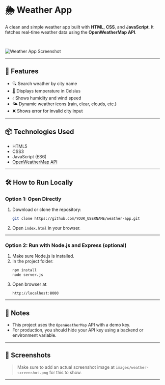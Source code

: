 # 🌦️ Weather App

A clean and simple weather app built with **HTML**, **CSS**, and **JavaScript**. It fetches real-time weather data using the **OpenWeatherMap API**.

<br>

![Weather App Screenshot](images/weather-screenshot.png)

---

## 🚀 Features

- 🔍 Search weather by city name
- 🌡️ Displays temperature in Celsius
- 💧 Shows humidity and wind speed
- 🌤️ Dynamic weather icons (rain, clear, clouds, etc.)
- ❌ Shows error for invalid city input

---

## 📦 Technologies Used

- HTML5
- CSS3
- JavaScript (ES6)
- [OpenWeatherMap API](https://openweathermap.org/)

---

## 🛠️ How to Run Locally

### Option 1: Open Directly

1. Download or clone the repository:
    ```bash
    git clone https://github.com/YOUR_USERNAME/weather-app.git
    ```
2. Open `index.html` in your browser.

---

### Option 2: Run with Node.js and Express (optional)

1. Make sure Node.js is installed.
2. In the project folder:
    ```bash
    npm install
    node server.js
    ```
3. Open browser at:
    ```
    http://localhost:8000
    ```

---

## 🔐 Notes

- This project uses the `OpenWeatherMap` API with a demo key.
- For production, you should hide your API key using a backend or environment variable.

---

## 📸 Screenshots

> Make sure to add an actual screenshot image at `images/weather-screenshot.png` for this to show.

---


